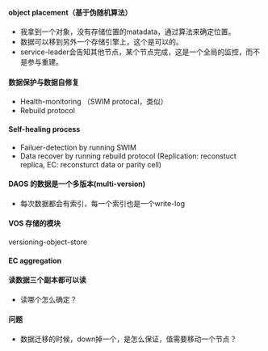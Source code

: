 #### object placement（基于伪随机算法）
- 我拿到一个对象，没有存储位置的matadata，通过算法来确定位置。
- 数据可以移到另外一个存储引擎上，这个是可以的。
- service-leader会告知其他节点，某个节点完成，这是一个全局的监控，而不是参与重建。

#### 数据保护与数据自修复 
- Health-monitoring （SWIM protocal，类似）
- Rebuild protocol

#### Self-healing process
- Failuer-detection by running SWIM
- Data recover by running rebuild protocol (Replication: reconstuct replica, EC: reconsturct data or parity cell)

#### DAOS 的数据是一个多版本(multi-version)
- 每次数据都会有索引，每一个索引也是一个write-log

#### VOS 存储的模块
versioning-object-store

#### EC aggregation

#### 读数据三个副本都可以读
- 读哪个怎么确定？

#### 问题
- 数据迁移的时候，down掉一个，是怎么保证，值需要移动一个节点？
